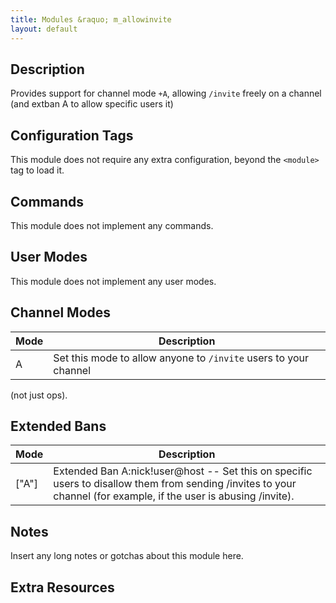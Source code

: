 ```yaml
---
title: Modules &raquo; m_allowinvite
layout: default
---
```


## Description	

Provides support for channel mode `+A`, allowing `/invite` freely on a
channel (and extban A to allow specific users it)

## Configuration Tags

This module does not require any extra configuration, beyond the `<module>` tag to load it.

## Commands

This module does not implement any commands.

## User Modes

This module does not implement any user modes.

## Channel Modes

Mode | Description
---- | -----------
A | Set this mode to allow anyone to `/invite` users to your channel
(not just ops).

## Extended Bans

Mode | Description
---- | -----------
["A"] | Extended Ban A:nick!user@host -- Set this on specific users to disallow them from sending /invites to your channel (for example, if the user is abusing /invite). 

## Notes

Insert any long notes or gotchas about this module here.

## Extra Resources

